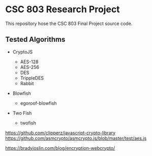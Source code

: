 # CSC 803 Research Project
This repository hose the CSC 803 Final Project source code.

## Tested Algorithms

* CryptoJS
  * AES-128
  * AES-256
  * DES
  * TrippleDES
  * Rabbit

* Blowfish
  * egoroof-blowfish

* Two Fish
  * twofish


https://github.com/clipperz/javascript-crypto-library
https://github.com/asmcrypto/asmcrypto.js/blob/master/test/aes.js

https://bradyjoslin.com/blog/encryption-webcrypto/
